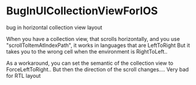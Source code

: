 # BugInUICollectionViewForIOS
bug in horizontal collection view layout

When you have a collection view, that scrolls horizontally, and you use "scrollToItemAtIndexPath", it works in languages that are LeftToRight
But it takes you to the wrong cell when the environment is RightToLeft..

As a workaround, you can set the semantic of the collection view to ForceLeftToRight..
But then the direction of the scroll changes.... Very bad for RTL layout
